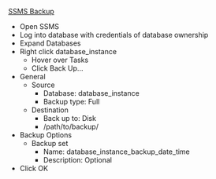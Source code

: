[SSMS Backup](https://docs.microsoft.com/en-us/sql/relational-databases/backup-restore/create-a-full-database-backup-sql-server?view=sql-server-ver15)

* Open SSMS
* Log into database with credentials of database ownership
* Expand Databases
* Right click database_instance
  * Hover over Tasks
  * Click Back Up...
* General
  * Source
    * Database: database_instance
    * Backup type: Full
  * Destination
    * Back up to: Disk
    * /path/to/backup/
* Backup Options
  * Backup set
    * Name: database_instance_backup_date_time
    * Description: Optional
* Click OK
